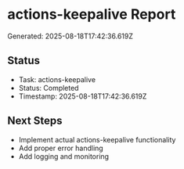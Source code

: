 # actions-keepalive Report

Generated: 2025-08-18T17:42:36.619Z

## Status
- Task: actions-keepalive
- Status: Completed
- Timestamp: 2025-08-18T17:42:36.619Z

## Next Steps
- Implement actual actions-keepalive functionality
- Add proper error handling
- Add logging and monitoring
